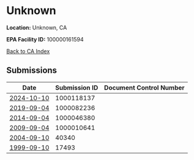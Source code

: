 # Unknown

**Location:** Unknown, CA

**EPA Facility ID:** 100000161594

[Back to CA Index](../../index.md)

## Submissions

| Date | Submission ID | Document Control Number |
|------|--------------|-------------------------|
| [2024-10-10](submissions/1000118137.md) | 1000118137 |  |
| [2019-09-04](submissions/1000082236.md) | 1000082236 |  |
| [2014-09-04](submissions/1000046380.md) | 1000046380 |  |
| [2009-09-04](submissions/1000010641.md) | 1000010641 |  |
| [2004-09-10](submissions/40340.md) | 40340 |  |
| [1999-09-10](submissions/17493.md) | 17493 |  |
